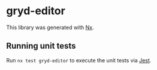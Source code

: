 # gryd-editor

This library was generated with [Nx](https://nx.dev).

## Running unit tests

Run `nx test gryd-editor` to execute the unit tests via [Jest](https://jestjs.io).
